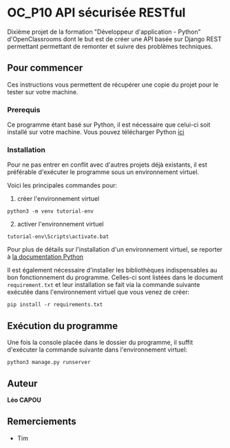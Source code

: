 # OC_P10 API sécurisée RESTful

Dixième projet de la formation "Développeur d'application - Python" d'OpenClassrooms dont le but est de créer une API basée sur Django REST permettant permettant de remonter et suivre des problèmes techniques.

## Pour commencer

Ces instructions vous permettent de récupérer une copie du projet pour le tester sur votre machine.

### Prerequis

Ce programme étant basé sur Python, il est nécessaire que celui-ci soit installé sur votre machine.
Vous pouvez télécharger Python [ici](https://www.python.org/downloads/)

### Installation

Pour ne pas entrer en conflit avec d'autres projets déjà existants, il est préférable d'exécuter le programme sous un environnement virtuel.

Voici les principales commandes pour:

1. créer l'environnement virtuel

```
python3 -m venv tutorial-env
```
2. activer l'environnement virtuel

```
tutorial-env\Scripts\activate.bat
```

Pour plus de détails sur l'installation d'un environnement virtuel, se reporter à [la documentation Python](https://docs.python.org/fr/3.6/tutorial/venv.html)

Il est également nécessaire d'installer les bibliothèques indispensables au bon fonctionnement du programme. 
Celles-ci sont listées dans le document `requirement.txt` et leur installation se fait via la commande suivante exécutée dans l'environnement virtuel que vous venez de créer:
```
pip install -r requirements.txt
```

## Exécution du programme

Une fois la console placée dans le dossier du programme, il suffit d'exécuter la commande suivante dans l'environnement virtuel:
```
python3 manage.py runserver
```

## Auteur

**Léo CAPOU** 

## Remerciements

* Tim
